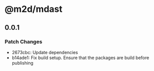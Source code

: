 # @m2d/mdast

## 0.0.1

### Patch Changes

- 2673cbc: Update dependencies
- b14ade1: Fix build setup. Ensure that the packages are build before publishing
